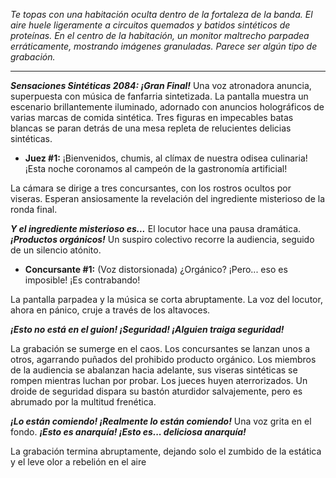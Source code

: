 _Te topas con una habitación oculta dentro de la fortaleza de la banda. El aire huele ligeramente a circuitos quemados y batidos sintéticos de proteínas. En el centro de la habitación, un monitor maltrecho parpadea erráticamente, mostrando imágenes granuladas. Parece ser algún tipo de grabación._

---

**_Sensaciones Sintéticas 2084: ¡Gran Final!_** Una voz atronadora anuncia, superpuesta con música de fanfarria sintetizada. La pantalla muestra un escenario brillantemente iluminado, adornado con anuncios holográficos de varias marcas de comida sintética. Tres figuras en impecables batas blancas se paran detrás de una mesa repleta de relucientes delicias sintéticas.

- **Juez #1:** ¡Bienvenidos, chumis, al clímax de nuestra odisea culinaria! ¡Esta noche coronamos al campeón de la gastronomía artificial!

La cámara se dirige a tres concursantes, con los rostros ocultos por viseras. Esperan ansiosamente la revelación del ingrediente misterioso de la ronda final.

**_Y el ingrediente misterioso es..._** El locutor hace una pausa dramática. **_¡Productos orgánicos!_** Un suspiro colectivo recorre la audiencia, seguido de un silencio atónito.

- **Concursante #1:** (Voz distorsionada) ¿Orgánico? ¡Pero... eso es imposible! ¡Es contrabando!

La pantalla parpadea y la música se corta abruptamente. La voz del locutor, ahora en pánico, cruje a través de los altavoces.

**_¡Esto no está en el guion! ¡Seguridad! ¡Alguien traiga seguridad!_**

La grabación se sumerge en el caos. Los concursantes se lanzan unos a otros, agarrando puñados del prohibido producto orgánico. Los miembros de la audiencia se abalanzan hacia adelante, sus viseras sintéticas se rompen mientras luchan por probar. Los jueces huyen aterrorizados. Un droide de seguridad dispara su bastón aturdidor salvajemente, pero es abrumado por la multitud frenética.

**_¡Lo están comiendo! ¡Realmente lo están comiendo!_** Una voz grita en el fondo. **_¡Esto es anarquía! ¡Esto es... deliciosa anarquía!_**

La grabación termina abruptamente, dejando solo el zumbido de la estática y el leve olor a rebelión en el aire

